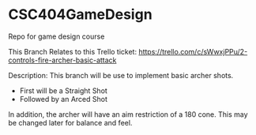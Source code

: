 # CSC404GameDesign
Repo for game design course

This Branch Relates to this Trello ticket:
https://trello.com/c/sWwxjPPu/2-controls-fire-archer-basic-attack

Description:
This branch will be use to implement basic archer shots.
- First will be a Straight Shot
- Followed by an Arced Shot

In addition, the archer will have an aim restriction of a 180 cone. This may be changed later for balance and feel.
